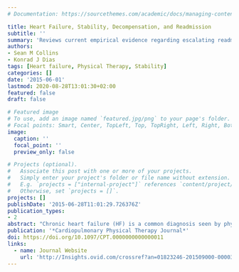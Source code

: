 ```yaml
---
# Documentation: https://sourcethemes.com/academic/docs/managing-content/

title: Heart Failure, Stability, Decompensation, and Readmission
subtitle: ''
summary: 'Reviews current empirical evidence regarding escalating readmissions for HF and the potential role physical therapists can play in reducing these events.'
authors:
- Sean M Collins
- Konrad J Dias
tags: [Heart failure, Physical Therapy, Stability]
categories: []
date: '2015-06-01'
lastmod: 2020-08-28T13:01:30+02:00
featured: false
draft: false

# Featured image
# To use, add an image named `featured.jpg/png` to your page's folder.
# Focal points: Smart, Center, TopLeft, Top, TopRight, Left, Right, BottomLeft, Bottom, BottomRight.
image:
  caption: ''
  focal_point: ''
  preview_only: false

# Projects (optional).
#   Associate this post with one or more of your projects.
#   Simply enter your project's folder or file name without extension.
#   E.g. `projects = ["internal-project"]` references `content/project/deep-learning/index.md`.
#   Otherwise, set `projects = []`.
projects: []
publishDate: '2015-06-28T11:01:29.726376Z'
publication_types:
- 2
abstract: "Chronic heart failure (HF) is a common diagnosis seen by physical therapists in many settings. This Year in Review article specifically focuses on current empirical evidence regarding escalating readmissions for HF and the potential role physical therapists can play in reducing these events. We examine the current HF readmission prediction models using the International Classifications of Function, Disability, and Health framework to highlight the need to consider reduced exercise capacity, ability to perform activities of daily living, and quality of life as integrated, inherent, and integral components of chronic HF itself. Consideration of stability at the levels of body structure and function, activity, and participation is proposed, and related literature is reviewed and integrated."
publication: '*Cardiopulmonary Physical Therapy Journal*'
doi: https://doi.org/10.1097/CPT.0000000000000011
links:
  - name: Journal Website
    url: 'http://Insights.ovid.com/crossref?an=01823246-201509000-00003'
---
```

